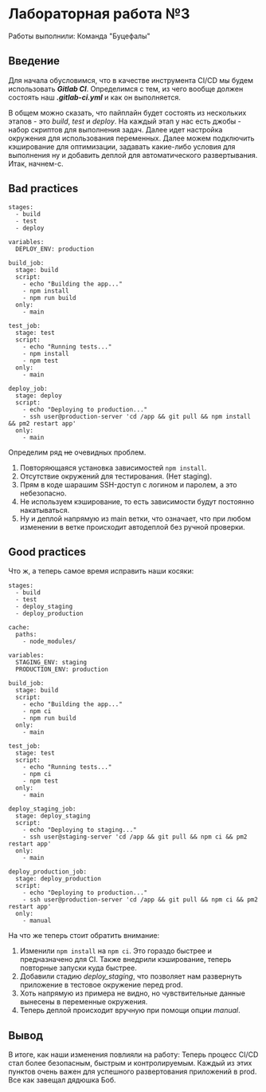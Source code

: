 # Лабораторная работа №3

Работы выполнили: Команда "Буцефалы"

## Введение

Для начала обусловимся, что в качестве инструмента CI/CD мы будем использовать ***Gitlab CI***.
Определимся с тем, из чего вообще должен состоять наш ***.gitlab-ci.yml*** и как он выполняется.

В общем можно сказать, что пайплайн будет состоять из нескольких этапов - это *build*, *test* и *deploy*. На каждый этап у нас есть джобы - набор скриптов для выполнения задач. Далее идет настройка окружения для использования переменных. Далее можем подключить кэширование для оптимизации, задавать какие-либо условия для выполнения ну и добавить деплой для автоматического развертывания. Итак, начнем-с.

## Bad practices

```
stages:
  - build
  - test
  - deploy

variables:
  DEPLOY_ENV: production

build_job:
  stage: build
  script:
    - echo "Building the app..."
    - npm install
    - npm run build
  only:
    - main

test_job:
  stage: test
  script:
    - echo "Running tests..."
    - npm install
    - npm test
  only:
    - main

deploy_job:
  stage: deploy
  script:
    - echo "Deploying to production..."
    - ssh user@production-server 'cd /app && git pull && npm install && pm2 restart app'
  only:
    - main
```

Определим ряд ~~не~~ очевидных проблем.

1. Повторяющаяся установка зависимостей `npm install`.
2. Отсутствие окружений для тестирования. (Нет staging).
3. Прям в коде шарашим SSH-доступ с логином и паролем, а это небезопасно.
4. Не используем кэширование, то есть зависимости будут постоянно накатываться.
5. Ну и деплой напрямую из main ветки, что означает, что при любом изменении в ветке происходит автодеплой без ручной проверки.

## Good practices

Что ж, а теперь самое время исправить наши косяки:

```
stages:
  - build
  - test
  - deploy_staging
  - deploy_production

cache:
  paths:
    - node_modules/

variables:
  STAGING_ENV: staging
  PRODUCTION_ENV: production

build_job:
  stage: build
  script:
    - echo "Building the app..."
    - npm ci
    - npm run build
  only:
    - main

test_job:
  stage: test
  script:
    - echo "Running tests..."
    - npm ci
    - npm test
  only:
    - main

deploy_staging_job:
  stage: deploy_staging
  script:
    - echo "Deploying to staging..."
    - ssh user@staging-server 'cd /app && git pull && npm ci && pm2 restart app'
  only:
    - main

deploy_production_job:
  stage: deploy_production
  script:
    - echo "Deploying to production..."
    - ssh user@production-server 'cd /app && git pull && npm ci && pm2 restart app'
  only:
    - manual
```

На что же теперь стоит обратить внимание:
1. Изменили `npm install` на `npm ci`. Это гораздо быстрее и предназначено для CI. Также внедрили кэширование, теперь повторные запуски куда быстрее.
2. Добавили стадию *deploy_staging*, что позволяет нам развернуть приложение в тестовое окружение перед prod.
3. Хоть напрямую из примера не видно, но чувствительные данные вынесены в переменные окружения.
4. Теперь деплой происходит вручную при помощи опции *manual*.

## Вывод
В итоге, как наши изменения повлияли на работу:
Теперь процесс CI/CD стал более безопасным, быстрым и контролируемым. Каждый из этих пунктов очень важен для успешного развертования приложений в prod. Все как завещал дядюшка Боб.
